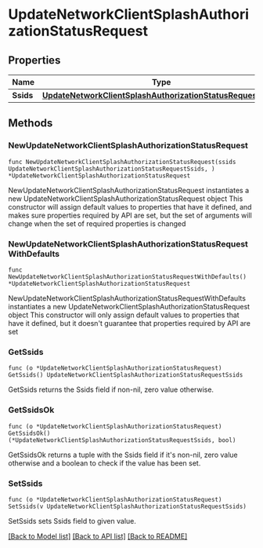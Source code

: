 # UpdateNetworkClientSplashAuthorizationStatusRequest

## Properties

Name | Type | Description | Notes
------------ | ------------- | ------------- | -------------
**Ssids** | [**UpdateNetworkClientSplashAuthorizationStatusRequestSsids**](UpdateNetworkClientSplashAuthorizationStatusRequestSsids.md) |  | 

## Methods

### NewUpdateNetworkClientSplashAuthorizationStatusRequest

`func NewUpdateNetworkClientSplashAuthorizationStatusRequest(ssids UpdateNetworkClientSplashAuthorizationStatusRequestSsids, ) *UpdateNetworkClientSplashAuthorizationStatusRequest`

NewUpdateNetworkClientSplashAuthorizationStatusRequest instantiates a new UpdateNetworkClientSplashAuthorizationStatusRequest object
This constructor will assign default values to properties that have it defined,
and makes sure properties required by API are set, but the set of arguments
will change when the set of required properties is changed

### NewUpdateNetworkClientSplashAuthorizationStatusRequestWithDefaults

`func NewUpdateNetworkClientSplashAuthorizationStatusRequestWithDefaults() *UpdateNetworkClientSplashAuthorizationStatusRequest`

NewUpdateNetworkClientSplashAuthorizationStatusRequestWithDefaults instantiates a new UpdateNetworkClientSplashAuthorizationStatusRequest object
This constructor will only assign default values to properties that have it defined,
but it doesn't guarantee that properties required by API are set

### GetSsids

`func (o *UpdateNetworkClientSplashAuthorizationStatusRequest) GetSsids() UpdateNetworkClientSplashAuthorizationStatusRequestSsids`

GetSsids returns the Ssids field if non-nil, zero value otherwise.

### GetSsidsOk

`func (o *UpdateNetworkClientSplashAuthorizationStatusRequest) GetSsidsOk() (*UpdateNetworkClientSplashAuthorizationStatusRequestSsids, bool)`

GetSsidsOk returns a tuple with the Ssids field if it's non-nil, zero value otherwise
and a boolean to check if the value has been set.

### SetSsids

`func (o *UpdateNetworkClientSplashAuthorizationStatusRequest) SetSsids(v UpdateNetworkClientSplashAuthorizationStatusRequestSsids)`

SetSsids sets Ssids field to given value.



[[Back to Model list]](../README.md#documentation-for-models) [[Back to API list]](../README.md#documentation-for-api-endpoints) [[Back to README]](../README.md)


